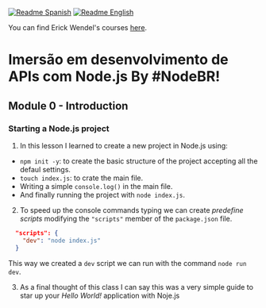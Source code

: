 [![Readme Spanish](https://img.shields.io/badge/README-es--CO-blueviolet?style=for-the-badge)][README.es-co.md]
[![Readme English](https://img.shields.io/badge/README-EN--US-blue?style=for-the-badge)][README.md]

You can find Erick Wendel's courses [here](https://cursos.erickwendel.com.br).

[README.es-co.md]:https://github.com/ed-arias/NPM-API/blob/master/README.es-co.md
[README.pt-br.md]:https://github.com/ed-arias/NPM-API/blob/master/README.pt-br.md
[README.md]:https://github.com/ed-arias/NPM-API/blob/master/README.md

# Imersão em desenvolvimento de APIs com Node.js By #NodeBR!
## Module 0 - Introduction
### Starting a Node.js project

1. In this lesson I learned to create a new project in Node.js using:

- `npm init -y`: to create the basic structure of the project accepting all the defaul settings.
- `touch index.js`: to crate the main file.
- Writing a simple `console.log()` in the main file.
- And finally running the project with `node index.js`.

2. To speed up the console commands typing we can create _predefine scripts_ modifying the `"scripts"` member of the `package.json` file.

  ```json
    "scripts": {
      "dev": "node index.js"
    }
  ```

  This way we created a `dev` script we can run with the command `node run dev`.

3. As a final thought of this class I can say this was a very simple guide to star up your _Hello World!_ application with Noje.js